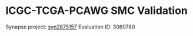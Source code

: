 ICGC-TCGA-PCAWG SMC Validation
==============================


Synapse project:  [syn2875157](https://www.synapse.org/#!Synapse:syn2875157/wiki/)
Evaluation ID:    3060780


